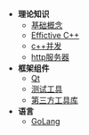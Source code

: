 <!-- <hr style="margin: 5px 0;"> -->

- **理论知识**
  - [基础概念](./theory/README.md) 
  - [Effictive C++](effective/README.md)
  - [c++并发](./CppConcurrency/README.md)
  - [http服务器](./http/README.md)
- **框架组件**
  - [Qt](./qt/README.md)
  - [测试工具](./testTools/README.md)
  - [第三方工具库](ThirdLib/README.md) 
- **语言**
  - [GoLang](go/README.md)
  